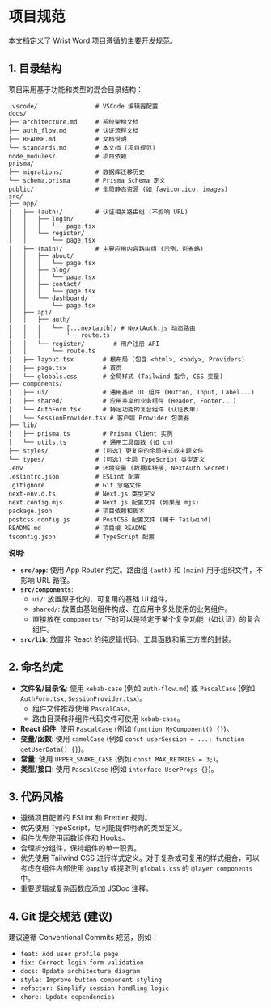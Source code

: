 # 项目规范

本文档定义了 Wrist Word 项目遵循的主要开发规范。

## 1. 目录结构

项目采用基于功能和类型的混合目录结构：

```
.vscode/                # VSCode 编辑器配置
docs/
├── architecture.md     # 系统架构文档
├── auth_flow.md        # 认证流程文档
├── README.md           # 文档说明
└── standards.md        # 本文档 (项目规范)
node_modules/           # 项目依赖
prisma/
├── migrations/         # 数据库迁移历史
└── schema.prisma       # Prisma Schema 定义
public/                 # 全局静态资源 (如 favicon.ico, images)
src/
├── app/
│   ├── (auth)/         # 认证相关路由组 (不影响 URL)
│   │   ├── login/
│   │   │   └── page.tsx
│   │   └── register/
│   │       └── page.tsx
│   ├── (main)/         # 主要应用内容路由组 (示例，可省略)
│   │   ├── about/
│   │   │   └── page.tsx
│   │   ├── blog/
│   │   │   └── page.tsx
│   │   ├── contact/
│   │   │   └── page.tsx
│   │   └── dashboard/
│   │       └── page.tsx
│   ├── api/
│   │   ├── auth/
│   │   │   └── [...nextauth]/ # NextAuth.js 动态路由
│   │   │       └── route.ts
│   │   └── register/        # 用户注册 API
│   │       └── route.ts
│   ├── layout.tsx        # 根布局 (包含 <html>, <body>, Providers)
│   ├── page.tsx          # 首页
│   └── globals.css       # 全局样式 (Tailwind 指令, CSS 变量)
├── components/
│   ├── ui/               # 通用基础 UI 组件 (Button, Input, Label...)
│   ├── shared/           # 应用共享的业务组件 (Header, Footer...)
│   └── AuthForm.tsx      # 特定功能的复合组件 (认证表单)
│   └── SessionProvider.tsx # 客户端 Provider 包装器
├── lib/
│   ├── prisma.ts         # Prisma Client 实例
│   └── utils.ts          # 通用工具函数 (如 cn)
├── styles/             # (可选) 更复杂的全局样式或主题文件
└── types/              # (可选) 全局 TypeScript 类型定义
.env                    # 环境变量 (数据库链接, NextAuth Secret)
.eslintrc.json          # ESLint 配置
.gitignore              # Git 忽略文件
next-env.d.ts           # Next.js 类型定义
next.config.mjs         # Next.js 配置文件 (如果是 mjs)
package.json            # 项目依赖和脚本
postcss.config.js       # PostCSS 配置文件 (用于 Tailwind)
README.md               # 项目根 README
tsconfig.json           # TypeScript 配置
```

**说明:**

- **`src/app`**: 使用 App Router 约定。路由组 `(auth)` 和 `(main)` 用于组织文件，不影响 URL 路径。
- **`src/components`**:
  - `ui/`: 放置原子化的、可复用的基础 UI 组件。
  - `shared/`: 放置由基础组件构成、在应用中多处使用的业务组件。
  - 直接放在 `components/` 下的可以是特定于某个复杂功能（如认证）的复合组件。
- **`src/lib`**: 放置非 React 的纯逻辑代码、工具函数和第三方库的封装。

## 2. 命名约定

- **文件名/目录名**: 使用 `kebab-case` (例如 `auth-flow.md`) 或 `PascalCase` (例如 `AuthForm.tsx`, `SessionProvider.tsx`)。
  - 组件文件推荐使用 `PascalCase`。
  - 路由目录和非组件代码文件可使用 `kebab-case`。
- **React 组件**: 使用 `PascalCase` (例如 `function MyComponent() {}`)。
- **变量/函数**: 使用 `camelCase` (例如 `const userSession = ...; function getUserData() {}`)。
- **常量**: 使用 `UPPER_SNAKE_CASE` (例如 `const MAX_RETRIES = 3;`)。
- **类型/接口**: 使用 `PascalCase` (例如 `interface UserProps {}`)。

## 3. 代码风格

- 遵循项目配置的 ESLint 和 Prettier 规则。
- 优先使用 TypeScript，尽可能提供明确的类型定义。
- 组件优先使用函数组件和 Hooks。
- 合理拆分组件，保持组件的单一职责。
- 优先使用 Tailwind CSS 进行样式定义。对于复杂或可复用的样式组合，可以考虑在组件内部使用 `@apply` 或提取到 `globals.css` 的 `@layer components` 中。
- 重要逻辑或复杂函数应添加 JSDoc 注释。

## 4. Git 提交规范 (建议)

建议遵循 Conventional Commits 规范，例如：

- `feat: Add user profile page`
- `fix: Correct login form validation`
- `docs: Update architecture diagram`
- `style: Improve button component styling`
- `refactor: Simplify session handling logic`
- `chore: Update dependencies`

